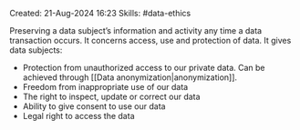 Created: 21-Aug-2024 16:23
Skills: #data-ethics 

Preserving a data subject’s information and activity any time a data transaction occurs. It concerns access, use and protection of data. It gives data subjects:
- Protection from unauthorized access to our private data. Can be achieved through [[Data anonymization|anonymization]].
- Freedom from inappropriate use of our data
- The right to inspect, update or correct our data
- Ability to give consent to use our data
- Legal right to access the data
